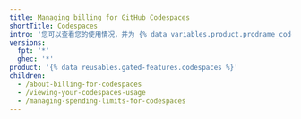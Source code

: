 ```yaml
---
title: Managing billing for GitHub Codespaces
shortTitle: Codespaces
intro: '您可以查看您的使用情况，并为 {% data variables.product.prodname_codespaces %} 设置支出限额。'
versions:
  fpt: '*'
  ghec: '*'
product: '{% data reusables.gated-features.codespaces %}'
children:
  - /about-billing-for-codespaces
  - /viewing-your-codespaces-usage
  - /managing-spending-limits-for-codespaces
---
```


